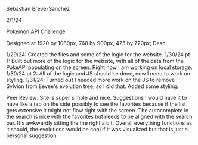 Sebastian Breve-Sanchez 

2/1/24

Pokemon API Challenge

Designed at 1920 by 1080px, 768 by 900px, 425 by 720px; Desc

1/29/24: Created the files and some of the logic for the website. 1/30/24 pt 1: Built out more of the logic for the website, with all of the data from the PokeAPI populating on the screen. Right now I am working on local storage. 1/30/24 pt 2: All of the logic and JS should be done, now I need to work on styling. 1/31/24: Turned out I needed more work on the JS to remove Sylvion from Eevee's evolution tree, so I did that. Added some styling.

Peer Review: Site is super simple and nice. Suggestions I would have it to have like a tab on the side possibly to see the favorites because if the list gets extensive it might not flow right with the screen. The autocomplete in the search is nice with the favorites but needs to be aligned with the search bar. It's awkwardly sitting the the right a bit. Overall everything functions as it should, the evolutions would be cool if it was visualized but that is just a personal suggestion.
